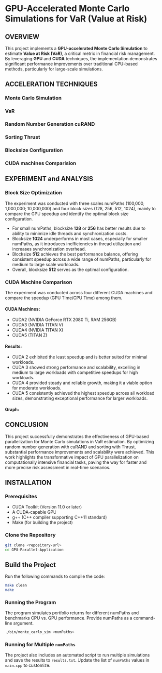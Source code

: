 # GPU-Accelerated Monte Carlo Simulations for VaR (Value at Risk)

## OVERVIEW
This project implements a **GPU-accelerated Monte Carlo Simulation** to estimate **Value at Risk (VaR)**, a critical metric in financial risk management. By leveraging **GPU** and **CUDA** techniques, the implementation demonstrates significant performance improvements over traditional CPU-based methods, particularly for large-scale simulations.

## ACCELERATION TECHNIQUES

### Monte Carlo Simulation
### VaR
### Random Number Generation cuRAND
### Sorting Thrust
### Blocksize Configuration
### CUDA machines Comparision

## EXPERIMENT and ANALYSIS

### Block Size Optimization

The experiment was conducted with three scales numPaths (100,000; 1,000,000; 10,000,000) and four block sizes (128, 256, 512, 1024), mainly to compare the GPU speedup and identify the optimal block size configuration.

- For small numPaths, blocksize **128** or **256** has better results due to ability to minimize idle threads and synchronization costs.
- Blocksize **1024** underperforms in most cases, especially for smaller numPaths, as it introduces inefficiencies in thread utilization and increases synchronization overhead. 
- Blocksize **512** achieves the best performance balance, offering consistent speedup across a wide range of numPaths, particularly for
medium to large scale workloads. 
- Overall, blocksize **512** serves as the optimal configuration.


### CUDA Machine Comparison

The experiment was conducted across four different CUDA machines and compare the speedup (GPU Time/CPU Time) among them.

#### CUDA Machines:
- CUDA2 (NVIDIA GeForce RTX 2080 Ti, RAM 256GB)
- CUDA3 (NVIDIA TITAN V)
- CUDA4 (NVIDIA TITAN X)
- CUDA5 (TITAN Z)

#### Results:
- CUDA 2 exhibited the least speedup and is better suited for minimal workloads.
- CUDA 3 showed strong performance and scalability, excelling in medium to large workloads with competitive speedups for high workloads.
- CUDA 4 provided steady and reliable growth, making it a viable option for moderate workloads.
- CUDA 5 consistently achieved the highest speedup across all workload sizes, demonstrating exceptional performance for larger workloads.

#### Graph:



## CONCLUSION

This project successfully demonstrates the effectiveness of GPU-based parallelization for Monte Carlo simulations in VaR estimation. By optimizing random number generation with cuRAND and sorting with Thrust, substantial performance improvements and scalability were achieved. This work highlights the transformative impact of GPU parallelization on computationally intensive financial tasks, paving the way for faster and more precise risk assessment in real-time scenarios. 


## INSTALLATION

### Prerequisites
- CUDA Toolkit (Version 11.0 or later)
- A CUDA-capable GPU
- g++ (C++ compiler supporting C++11 standard)
- Make (for building the project)

### Clone the Repository
```bash
git clone <repository-url>
cd GPU-Parallel-Application
```
## Build the Project
Run the following commands to compile the code:
```bash
make clean
make
```

### Running the Program
The program simulates portfolio returns for different numPaths and benchmarks CPU vs. GPU performance. Provide numPaths as a command-line argument.
```bash
./bin/monte_carlo_sim <numPaths>
```
### Running for Multiple `numPaths`
The project also includes an automated script to run multiple simulations and save the results to `results.txt`. Update the list of `numPaths` values in `main.cpp` to customize.



